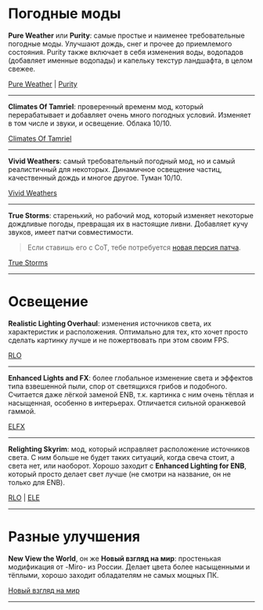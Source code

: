 # Погодные моды

**Pure Weather** или **Purity**: самые простые и наименее требовательные погодные моды. Улучшают дождь, снег и прочее до приемлемого состояния. Purity также включает в себя изменения воды, водопадов (добавляет именные водопады) и капельку текстур ландшафта, в целом свежее.

[Pure Weather](https://www.nexusmods.com/skyrim/mods/52423/?) | [Purity](https://www.nexusmods.com/skyrim/mods/65242/?)

------

**Climates Of Tamriel**: проверенный временм мод, который перерабатывает и добавляет очень много погодных условий. Изменяет в том числе и звуки, и освещение. Облака 10/10.

[Climates Of Tamriel](https://www.nexusmods.com/skyrim/mods/17802/?)

------

**Vivid Weathers**: самый требовательный погодный мод, но и самый реалистичный для некоторых. Динамичное освещение частиц, качественный дождь и многое другое. Туман 10/10.

[Vivid Weathers](https://www.nexusmods.com/skyrim/mods/73937/?)

------

**True Storms**: старенький, но рабочий мод, который изменяет некоторые дождливые погоды, превращая их в настоящие ливни. Добавляет кучу звуков, имеет патчи совместимости.

> Если ставишь его с CoT, тебе потребуется [новая персия патча](https://www.nexusmods.com/skyrim/mods/72615/?).

[True Storms](https://www.nexusmods.com/skyrim/mods/63478/?)

------

# Освещение

**Realistic Lighting Overhaul**: изменения источников света, их характеристик и расположения. Оптимально для тех, кто хочет просто сделать картинку лучше и не пожертвовать при этом своим FPS.

[RLO](https://www.nexusmods.com/skyrim/mods/30450/?)

------

**Enhanced Lights and FX**: более глобальное изменение света и эффектов типа взвешенной пыли, спор от светящихся грибов и подобного. Считается даже лёгкой заменой ENB, т.к. картинка с ним очень тёплая и насыщенная, особенно в интерьерах. Отличается сильной оранжевой гаммой.

[ELFX](https://www.nexusmods.com/skyrim/mods/27043/?)

------

**Relighting Skyrim**: мод, который исправляет расположение источников света. С ним больше не будет таких ситуаций, когда свеча стоит, а света нет, или наоборот. Хорошо заходит с **Enhanced Lighting for ENB**, который просто делает свет лучше (не смотри на название, он не только для ENB).

[RLO](https://www.nexusmods.com/skyrim/mods/17609/?) | [ELE](https://www.nexusmods.com/skyrim/mods/59733/?)

------

# Разные улучшения

**New View the World**, он же **Новый взгляд на мир**: простенькая модификация от -Miro- из России. Делает цвета более насыщенными и тёплыми, хорошо заходит обладателям не самых мощных ПК.

[Новый взгляд на мир](http://tesall.ru/files/file/8535-novyy-vzglyad-na-mir-vozrojdenie/)

------

